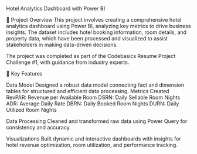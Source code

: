 Hotel Analytics Dashboard with Power BI

📌 Project Overview
This project involves creating a comprehensive hotel analytics dashboard using Power BI, analyzing key metrics to drive business insights. The dataset includes hotel booking information, room details, and property data, which have been processed and visualized to assist stakeholders in making data-driven decisions.

The project was completed as part of the Codebasics Resume Project Challenge #1, with guidance from industry experts.

🚀 Key Features

Data Model
Designed a robust data model connecting fact and dimension tables for structured and efficient data processing.
Metrics Created
RevPAR: Revenue per Available Room
DSRN: Daily Sellable Room Nights
ADR: Average Daily Rate
DBRN: Daily Booked Room Nights
DURN: Daily Utilized Room Nights

Data Processing
Cleaned and transformed raw data using Power Query for consistency and accuracy.

Visualizations
Built dynamic and interactive dashboards with insights for hotel revenue optimization, room utilization, and performance tracking.
